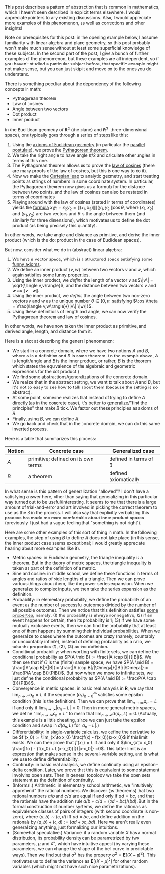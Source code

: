This post describes a pattern of abstraction that is common in mathematics, which I haven't seen described in explicit terms elsewhere. I would appreciate pointers to any existing discussions. Also, I would appreciate more examples of this phenomenon, as well as corrections and other insights!

Note on prerequisites for this post: in the opening example below, I assume familiarity with linear algebra and plane geometry, so this post probably won't make much sense without at least some superficial knowledge of these subjects. In the second part of the post, I give a bunch of further examples of the phenomenon, but these examples are all independent, so if you haven't studied a particular subject before, that specific example might not make sense, but you can just skip it and move on to the ones you do understand.

There is something peculiar about the dependency of the following concepts in math:

* Pythagorean theorem
* Law of cosines
* Angle between two vectors
* Dot product
* Inner product

In the Euclidean geometry of $\mathbf R^2$ (the plane) and $\mathbf R^3$ (three-dimensional space), one typically goes through a series of steps like this:

1. Using the [axioms of Euclidean geometry](https://en.wikipedia.org/wiki/Euclidean_geometry#Axioms) (in particular the [parallel postulate](https://en.wikipedia.org/wiki/Parallel_postulate)), we prove the [Pythagorean theorem](https://en.wikipedia.org/wiki/Pythagorean_theorem).
2. We take the right angle to have angle $\pi/2$ and calculate other angles in terms of this one.
3. The Pythagorean theorem allows us to prove the [law of cosines](https://en.wikipedia.org/wiki/Law_of_cosines) (there are many proofs of the law of cosines, but this is one way to do it).
4. Now we make the [Cartesian leap](https://en.wikipedia.org/wiki/Cartesian_coordinate_system) to analytic geometry, and start treating points as strings of numbers in some coordinate system. In particular, the Pythagorean theorem now gives us a formula for the distance between two points, and the law of cosines can also be restated in terms of coordinates.
5. Playing around with the law of cosines (stated in terms of coordinates) yields the [formula](https://en.wikipedia.org/wiki/Dot_product#Definition) $x_1y_1 + x_2y_2 = \|(x_1,x_2)\| \|(y_1,y_2)\| \cos \theta$, where $(x_1,x_2)$ and $(y_1,y_2)$ are two vectors and $\theta$ is the angle between them (and similarly for three dimensions), which motivates us to define the dot product (as being precisely this quantity).

In other words, we take angle and distance as primitive, and derive the inner product (which is the dot product in the case of Euclidean spaces).

But now, consider what we do in (abstract) linear algebra:

1. We have a vector space, which is a structured space satisfying some [funny axioms](https://en.wikipedia.org/wiki/Vector_space#Definition).
2. We define an inner product $\langle v,w\rangle$ between two vectors $v$ and $w$, which again satisfies some [funny properties](https://en.wikipedia.org/wiki/Inner_product_space#Definition).
3. Using the inner product, we _define_ the length of a vector $v$ as $\|v\| = \sqrt{\langle v,v\rangle}$, and the distance between two vectors $v$ and $w$ as $\|v-w\|$.
4. Using the inner product, we _define_ the angle between two non-zero vectors $v$ and $w$ as the unique number $\theta \in [0,\pi]$ satisfying $\cos \theta = \frac{\langle v,w\rangle}{\|v\| \|w\|}$.
5. Using these definitions of length and angle, we can now verify the Pythagorean theorem and law of cosines.

In other words, we have now taken the inner product as primitive, and derived angle, length, and distance from it.

Here is a shot at describing the general phenomenon:

* We start in a concrete domain, where we have two notions $A$ and $B$, where $A$ is a definition and $B$ is some theorem. (In the example above, $A$ is length/angle and $B$ is the inner product, or rather, $B$ is the theorem which states the equivalence of the algebraic and geometric expressions for the dot product.)
* We find some abstractions/generalizations of the concrete domain.
* We realize that in the abstract setting, we want to talk about $A$ and $B$, but it's not so easy to see how to talk about them (because the setting is so abstract).
* At some point, someone realizes that instead of trying to define $A$ directly (as in the concrete case), it's better to generalize/"find the principles" that make $B$ tick. We factor out these principles as axioms of $B$.
* Finally, using $B$, we can define $A$.
* We go back and check that in the concrete domain, we can do this same inverted process.

Here is a table that summarizes this process:

|Notion|Concrete case|Generalized case|
|------|-------------|----------------|
|$A$|primitive; defined on its own terms|defined in terms of $B$|
|$B$|a theorem|defined axiomatically|

In what sense is this pattern of generalization "allowed"? I don't have a satisfying answer here, other than saying that generalizing in this particular way turned out to be useful/interesting. It seems to me that there is a large amount of trial-and-error and art involved in picking the correct theorem to use as the $B$ in the process. I will also say that explicitly verbalizing this process has made me more comfortable about inner product spaces (previously, I just had a vague feeling that "something is not right").

Here are some other examples of this sort of thing in math. In the following examples, the step of using $B$ to define $A$ does not take place (in this sense, the inner product case seems exceptional; I would greatly appreciate hearing about more examples like it).

* Metric spaces: in Euclidean geometry, the triangle inequality is a theorem. But in the theory of metric spaces, the triangle inequality is taken as part of the definition of a metric.
* Sine and cosine: in middle school, we define these functions in terms of angles and ratios of side lengths of a triangle. Then we can prove various things about them, like the power series expansion. When we generalize to complex inputs, we then take the series expansion as the definition.
* Probability: in elementary probability, we define the probability of an event as the number of successful outcomes divided by the number of all possible outcomes. Then we notice that this definition satisfies [some properties](https://en.wikipedia.org/wiki/Probability_axioms#Axioms), namely: (1) the probability is always nonnegative; (2) if an event happens for certain, then its probability is $1$; (3) if we have some mutually exclusive events, then we can find the probability that at least one of them happens by summing their individual probabilities. When we generalize to cases where the outcomes are crazy (namely, countably or uncountably infinite), instead of defining probability as a ratio, we take the properties (1), (2), (3) as the definition.
* Conditional probability: when working with finite sets, we can define the conditional probability as $P(A \mid B) := \frac{|A \cap B|}{|B|}$. We then see that if $\Omega$ is the (finite) sample space, we have $P(A \mid B) = \frac{|A \cap B|}{|B|} = \frac{|A \cap B|/|\Omega|}{|B|/|\Omega|} = \frac{P(A \cap B)}{P(B)}$. But now when we move to infinite sets, we just define the conditional probability as $P(A \mid B) := \frac{P(A \cap B)}{P(B)}$.
* Convergence in metric spaces: in basic real analysis in $\mathbf R$, we say that $\lim_{n\to\infty} a_n = L$ if the sequence $(a_n)_{n=0}^\infty$ satisfies some epsilon condition (this is the definition). Then we can prove that $\lim_{n\to\infty} a_n = L$ if and only if $\lim_{n\to\infty} |a_n - L| = 0$. Then in more general metric spaces, we define "$\lim_{n\to\infty} a_n = L$" to mean that $\lim_{n\to\infty} d(a_n, L) = 0$. (Actually, this example is a little cheating, since we can just take the epsilon condition and swap in $d(a_n,L)$ for $|a_n-L|$.)
* Differentiability: in single-variable calculus, we define the derivative to be $f'(x_0) := \lim_{x \to x_0} \frac{f(x) - f(x_0)}{x-x_0}$ if this limit exists. We can then prove that $f'(x_0) = L$ if and only if $\lim_{x\to x_0} \frac{|f(x) - (f(x_0) + L(x-x_0))|}{|x-x_0|} =0$. This latter limit is an expression that makes sense in the several-variable setting, and is what we use to define differentiability.
* Continuity: in basic real analysis, we define continuity using an epsilon–delta condition. Later, we prove that this is equivalent to some statement involving open sets. Then in general topology we take the open sets statement as the definition of continuity.
* (Informal.) Arithmetic: in elementary school arithmetic, we "intuitively apprehend" the rational numbers. We discover (as theorems) that two rational numbers $a/b$ and $c/d$ are equal if and only if $ad = bc$, and that the rationals have the addition rule $a/b + c/d = (ad+bc)/(bd)$. But in the formal construction of number systems, we define the rationals as equivalence classes of pairs of integers (with second coordinate is non-zero), where $(a,b) \sim (c,d)$ iff $ad=bc$, and define addition on the rationals by $(a,b) + (c,d) := (ad+bc,bd)$. Here we aren't really even generalizing anything, just formalizing our intuitions.
* (Somewhat speculative.) Variance: if a random variable $X$ has a normal distribution, its probability density can be parametrized by two parameters, $\mu$ and $\sigma^2$, which have intuitive appeal (by varying these parameters, we can change the shape of the bell curve in predictable ways). Then we find out that $\sigma^2$ has the property $\sigma^2 = \mathbf E[(X-\mu)^2]$. This motivates us to define the variance as $\mathbf E[(X-\mu)^2]$ for other random variables (which might not have such nice parametrizations).
